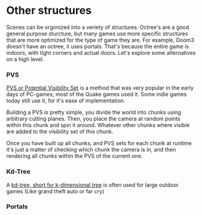 # Other structures

Scenes can be orgonized into a veriety of structures. Octree's are a good general purpose sturcture, but many games use more specific structures that are more optimized for the type of game they are. For example, Doom3 doesn't have an octree, it uses portals. That's because the entire game is indoors, with tight corners and actual doors. Let's explore some alternatives on a high level.

### PVS

[PVS or Potential Visibility Set](https://en.wikipedia.org/wiki/Potentially_visible_set) is a method that was very popular in the early days of PC-games, most of the Quake games used it. Some indie games today still use it, for it's ease of implementation. 

Building a PVS is pretty simple, you divide the world into chunks using arbitrary cutting planes. Then, you place the camera at random points within this chunk and spin it around. Whatever other chunks where visible are added to the visibility set of this chunk.

Once you have built up all chunks, and PVS sets for each chunk at runtime it's just a matter of checking which chunk the camera is in, and then rendering all chunks within the PVS of the current one.

### Kd-Tree

A [kd-tree, short for k-dimensional tree](https://en.wikipedia.org/wiki/K-d_tree) is often used for large outdoor games (Like grand theft auto or far cry)

### Portals